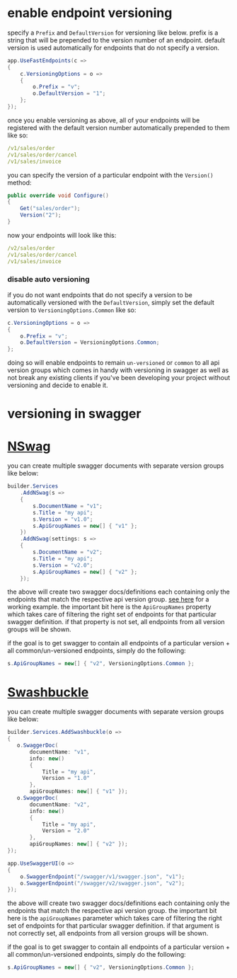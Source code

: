 # enable endpoint versioning
specify a `Prefix` and `DefaultVersion` for versioning like below. prefix is a string that will be prepended to the version number of an endpoint. default version is used automatically for endpoints that do not specify a version.
```csharp
app.UseFastEndpoints(c =>
{
    c.VersioningOptions = o =>
    {
        o.Prefix = "v";
        o.DefaultVersion = "1";
    };
});
```
once you enable versioning as above, all of your endpoints will be registered with the default version number automatically prepended to them like so:
```yaml
/v1/sales/order
/v1/sales/order/cancel
/v1/sales/invoice
```

you can specify the version of a particular endpoint with the `Version()` method:
```csharp
public override void Configure()
{
    Get("sales/order");
    Version("2");
}
```
now your endpoints will look like this:
```yaml
/v2/sales/order
/v1/sales/order/cancel
/v1/sales/invoice
```
### disable auto versioning
if you do not want endpoints that do not specify a version to be automatically versioned with the `DefaultVersion`, simply set the default version to `VersioningOptions.Common` like so:
```csharp
c.VersioningOptions = o =>
{
    o.Prefix = "v";
    o.DefaultVersion = VersioningOptions.Common;
};
```
doing so will enable endpoints to remain `un-versioned` or `common` to all api version groups which comes in handy with versioning in swagger as well as not break any existing clients if you've been developing your project without versioning and decide to enable it.

# versioning in swagger

# [NSwag](#tab/nswag)

you can create multiple swagger documents with separate version groups like below:
```csharp
builder.Services
    .AddNSwag(s =>
    {
        s.DocumentName = "v1";
        s.Title = "my api";
        s.Version = "v1.0";
        s.ApiGroupNames = new[] { "v1" };
    })
    .AddNSwag(settings: s =>
    {
        s.DocumentName = "v2";
        s.Title = "my api";
        s.Version = "v2.0";
        s.ApiGroupNames = new[] { "v2" };
    });
```
the above will create two swagger docs/definitions each containing only the endpoints that match the respective api version group. [see here](https://github.com/dj-nitehawk/FastEndpoints/blob/747b35325510bf6059a73c6825a4d5f9ef97540b/Web/Program.cs#L37-L49) for a working example. the important bit here is the `ApiGroupNames` property which takes care of filtering the right set of endpoints for that particular swagger definition. if that property is not set, all endpoints from all version groups will be shown.

if the goal is to get swagger to contain all endpoints of a particular version + all common/un-versioned endpoints, simply do the following:
```csharp
s.ApiGroupNames = new[] { "v2", VersioningOptions.Common };
```

# [Swashbuckle](#tab/swashbuckle)

you can create multiple swagger documents with separate version groups like below:
```csharp
builder.Services.AddSwashbuckle(o =>
{
   o.SwaggerDoc(
       documentName: "v1",
       info: new()
       {
           Title = "my api",
           Version = "1.0"
       },
       apiGroupNames: new[] { "v1" });
   o.SwaggerDoc(
       documentName: "v2",
       info: new()
       {
           Title = "my api",
           Version = "2.0"
       },
       apiGroupNames: new[] { "v2" });
});

app.UseSwaggerUI(o =>
{
    o.SwaggerEndpoint("/swagger/v1/swagger.json", "v1");
    o.SwaggerEndpoint("/swagger/v2/swagger.json", "v2");
});
```
the above will create two swagger docs/definitions each containing only the endpoints that match the respective api version group. the important bit here is the `apiGroupNames` parameter which takes care of filtering the right set of endpoints for that particular swagger definition. if that argument is not correctly set, all endpoints from all version groups will be shown.

if the goal is to get swagger to contain all endpoints of a particular version + all common/un-versioned endpoints, simply do the following:
```csharp
s.ApiGroupNames = new[] { "v2", VersioningOptions.Common };
```